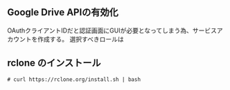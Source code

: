 ## Google Drive APIの有効化

OAuthクライアントIDだと認証画面にGUIが必要となってしまう為、サービスアカウントを作成する。
選択すべきロールは


## rclone のインストール

```
# curl https://rclone.org/install.sh | bash
```
